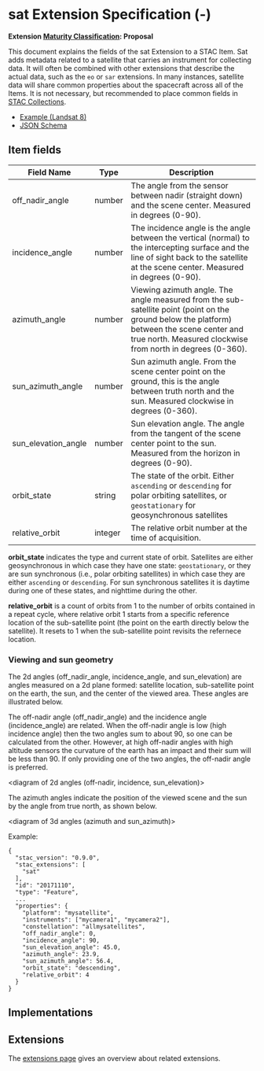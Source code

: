 # sat Extension Specification (-)

**Extension [Maturity Classification](../README.md#extension-maturity): Proposal**

This document explains the fields of the sat Extension to a STAC Item. Sat adds metadata related to a satellite that carries an instrument for collecting data. It will often be combined with other extensions that describe the actual data, such as the `eo` or `sar` extensions. In many instances, satellite data will share common properties about the spacecraft across all of the Items. It is not necessary, but recommended to place common fields in [STAC Collections](../../collection-spec/collection-spec.md#common-fields-and-standalone-collections).

- [Example (Landsat 8)](examples/example-landsat8.json)
- [JSON Schema](json-schema/schema.json)

## Item fields

| Field Name       | Type                     | Description |
| ---------------- | ------------------------ | ----------- |
| off_nadir_angle     | number                   | The angle from the sensor between nadir (straight down) and the scene center. Measured in degrees (0-90). |
| incidence_angle       | number        | The incidence angle is the angle between the vertical (normal) to the intercepting surface and the line of sight back to the satellite at the scene center. Measured in degrees (0-90). |
| azimuth_angle       | number                   | Viewing azimuth angle. The angle measured from the sub-satellite point (point on the ground below the platform) between the scene center and true north. Measured clockwise from north in degrees (0-360). |
| sun_azimuth_angle   | number                   | Sun azimuth angle. From the scene center point on the ground, this is the angle between truth north and the sun. Measured clockwise in degrees (0-360). |
| sun_elevation_angle | number                   | Sun elevation angle. The angle from the tangent of the scene center point to the sun. Measured from the horizon in degrees (0-90). |
| orbit_state        | string  | The state of the orbit. Either `ascending` or `descending` for polar orbiting satellites, or `geostationary` for geosynchronous satellites |
| relative_orbit        | integer       | The relative orbit number at the time of acquisition. |

**orbit_state** indicates the type and current state of orbit. Satellites are either geosynchronous in which case they have one state: `geostationary`, or they are sun synchronous (i.e., polar orbiting satellites) in which case they are either `ascending` or `descending`. For sun synchronous satellites it is daytime during one of these states, and nighttime during the other.

**relative_orbit** is a count of orbits from 1 to the number of orbits contained in a repeat cycle, where relative orbit 1 starts from a specific reference location of the sub-satellite point (the point on the earth directly below the satellite). It resets to 1 when the sub-satellite point revisits the refernece location.

### Viewing and sun geometry

The 2d angles (off_nadir_angle, incidence_angle, and sun_elevation) are angles measured on a 2d plane formed: satellite location, sub-satellite point on the earth, the sun, and the center of the viewed area. These angles are illustrated below.

The off-nadir angle (off_nadir_angle) and the incidence angle (incidence_angle) are related. When the off-nadir angle is low (high incidence angle) then the two angles sum to about 90, so one can be calculated from the other. However, at high off-nadir angles with high altitude sensors the curvature of the earth has an impact and their sum will be less than 90. If only providing one of the two angles, the off-nadir angle is preferred.

<diagram of 2d angles (off-nadir, incidence, sun_elevation)>

The azimuth angles indicate the position of the viewed scene and the sun by the angle from true north, as shown below.

<diagram of 3d angles (azimuth and sun_azimuth)>


Example:
```
{
  "stac_version": "0.9.0",
  "stac_extensions": [
    "sat"
  ],
  "id": "20171110",
  "type": "Feature",
  ...
  "properties": {
    "platform": "mysatellite",
    "instruments": ["mycamera1", "mycamera2"],
    "constellation": "allmysatellites",
    "off_nadir_angle": 0,
    "incidence_angle": 90,
    "sun_elevation_angle": 45.0,
    "azimuth_angle": 23.9,
    "sun_azimuth_angle": 56.4,
    "orbit_state": "descending",
    "relative_orbit": 4
  }
}
```

## Implementations



## Extensions

The [extensions page](../README.md) gives an overview about related extensions.